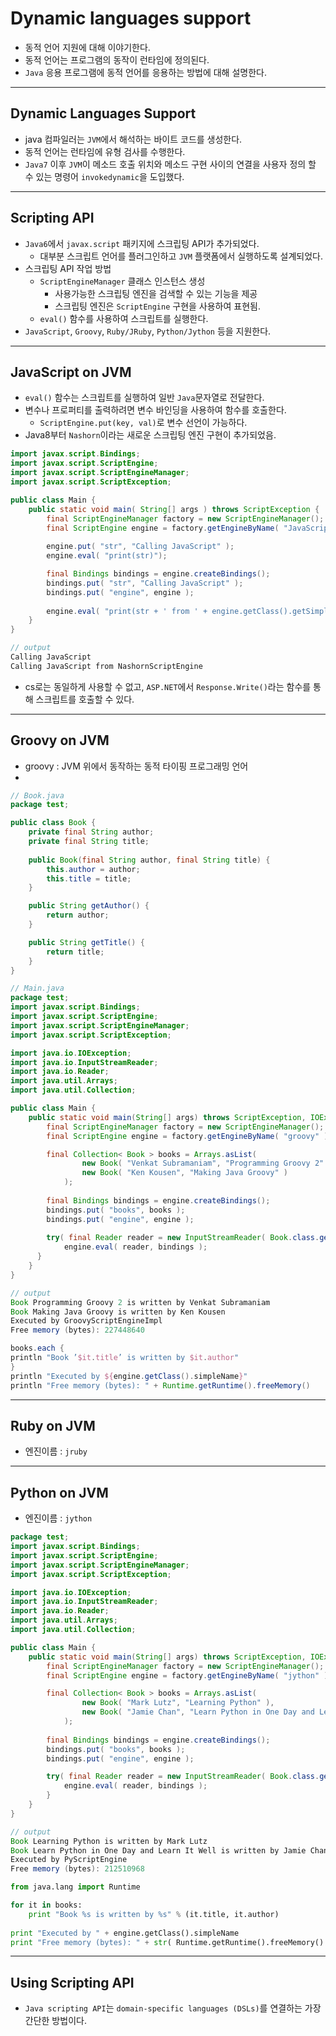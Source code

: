 # Dynamic languages support

* 동적 언어 지원에 대해 이야기한다.
* 동적 언어는 프로그램의 동작이 런타임에 정의된다.
* `Java` 응용 프로그램에 동적 언어를 응용하는 방법에 대해 설명한다.

----
##  Dynamic Languages Support

* java 컴파일러는 `JVM`에서 해석하는 바이트 코드를 생성한다.
* 동적 언어는 런타임에 유형 검사를 수행한다.
* `Java7` 이후 `JVM`이 메소드 호출 위치와 메소드 구현 사이의 연결을 사용자 정의 할 수 있는 명령어 `invokedynamic`을 도입했다.

----
##  Scripting API

* `Java6`에서 `javax.script` 패키지에 스크립팅 API가 추가되었다.
  * 대부분 스크립트 언어를 플러그인하고 `JVM` 플랫폼에서 실행하도록 설계되었다.
* 스크립팅 API 작업 방법
  * `ScriptEngineManager` 클래스 인스턴스 생성
    * 사용가능한 스크립팅 엔진을 검색할 수 있는 기능을 제공
    * 스크립팅 엔진은 `ScriptEngine` 구현을 사용하여 표현됨.
  * `eval()` 함수를 사용하여 스크립트를 실행한다.
* `JavaScript`, `Groovy`, `Ruby/JRuby`, `Python/Jython` 등을 지원한다.

----
## JavaScript on JVM

* `eval()` 함수는 스크립트를 실행하여 일반 `Java`문자열로 전달한다.
* 변수나 프로퍼티를 출력하려면 변수 바인딩을 사용하여 함수를 호출한다.
  * `ScriptEngine.put(key, val)`로 변수 선언이 가능하다.
* Java8부터 `Nashorn`이라는 새로운 스크립팅 엔진 구현이 추가되었음.

```java
import javax.script.Bindings;
import javax.script.ScriptEngine;
import javax.script.ScriptEngineManager;
import javax.script.ScriptException;

public class Main {
	public static void main( String[] args ) throws ScriptException {
        final ScriptEngineManager factory = new ScriptEngineManager();
        final ScriptEngine engine = factory.getEngineByName( "JavaScript" ); // "Nashorn" 사용 가능
        
        engine.put( "str", "Calling JavaScript" );
        engine.eval( "print(str)");

        final Bindings bindings = engine.createBindings();
        bindings.put( "str", "Calling JavaScript" );
        bindings.put( "engine", engine );
        
        engine.eval( "print(str + ' from ' + engine.getClass().getSimpleName() )", bindings );
	}
}

// output 
Calling JavaScript
Calling JavaScript from NashornScriptEngine
```

* cs로는 동일하게 사용할 수 없고, `ASP.NET`에서 `Response.Write()`라는 함수를 통해 스크립트를 호출할 수 있다.

----
## Groovy on JVM

* groovy : JVM 위에서 동작하는 동적 타이핑 프로그래밍 언어
* 

```java
// Book.java
package test;

public class Book {
    private final String author;
    private final String title;
    
    public Book(final String author, final String title) {
        this.author = author;
        this.title = title;
    }

    public String getAuthor() {
        return author;
    }

    public String getTitle() {
        return title;
    }
}

// Main.java
package test;
import javax.script.Bindings;
import javax.script.ScriptEngine;
import javax.script.ScriptEngineManager;
import javax.script.ScriptException;

import java.io.IOException;
import java.io.InputStreamReader;
import java.io.Reader;
import java.util.Arrays;
import java.util.Collection;

public class Main {
	public static void main(String[] args) throws ScriptException, IOException {
	    final ScriptEngineManager factory = new ScriptEngineManager();
	    final ScriptEngine engine = factory.getEngineByName( "groovy" );

	    final Collection< Book > books = Arrays.asList(
	            new Book( "Venkat Subramaniam", "Programming Groovy 2" ),
	            new Book( "Ken Kousen", "Making Java Groovy" )
	        );
	            
	    final Bindings bindings = engine.createBindings();
	    bindings.put( "books", books );
        bindings.put( "engine", engine );
      
        try( final Reader reader = new InputStreamReader( Book.class.getResourceAsStream("/test/script.groovy" ) ) ) {
            engine.eval( reader, bindings );        
      }
	}
}

// output
Book Programming Groovy 2 is written by Venkat Subramaniam
Book Making Java Groovy is written by Ken Kousen
Executed by GroovyScriptEngineImpl
Free memory (bytes): 227448640
```

```groovy
books.each {
println "Book ’$it.title’ is written by $it.author"
}
println "Executed by ${engine.getClass().simpleName}"
println "Free memory (bytes): " + Runtime.getRuntime().freeMemory()
```

----
## Ruby on JVM

* 엔진이름 : `jruby`

----
## Python on JVM

* 엔진이름 : `jython`

```java
package test;
import javax.script.Bindings;
import javax.script.ScriptEngine;
import javax.script.ScriptEngineManager;
import javax.script.ScriptException;

import java.io.IOException;
import java.io.InputStreamReader;
import java.io.Reader;
import java.util.Arrays;
import java.util.Collection;

public class Main {
	public static void main(String[] args) throws ScriptException, IOException {
	    final ScriptEngineManager factory = new ScriptEngineManager();
	    final ScriptEngine engine = factory.getEngineByName( "jython" );

	    final Collection< Book > books = Arrays.asList(
	            new Book( "Mark Lutz", "Learning Python" ),
	            new Book( "Jamie Chan", "Learn Python in One Day and Learn It Well" )
	        );
	            
	    final Bindings bindings = engine.createBindings();
	    bindings.put( "books", books );
        bindings.put( "engine", engine );

        try( final Reader reader = new InputStreamReader( Book.class.getResourceAsStream("/test/script.py" ) ) ) {
            engine.eval( reader, bindings );        
        }
	}
}

// output
Book Learning Python is written by Mark Lutz
Book Learn Python in One Day and Learn It Well is written by Jamie Chan
Executed by PyScriptEngine
Free memory (bytes): 212510968
```

```python
from java.lang import Runtime

for it in books:
    print "Book %s is written by %s" % (it.title, it.author)
    
print "Executed by " + engine.getClass().simpleName
print "Free memory (bytes): " + str( Runtime.getRuntime().freeMemory() )

```

----
## Using Scripting API

* `Java scripting API`는 `domain-specific languages (DSLs)`를 연결하는 가장 간단한 방법이다.